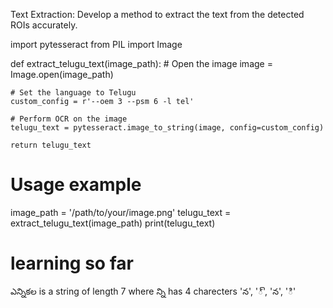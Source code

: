 Text Extraction: Develop a method to extract the text from the detected ROIs accurately.

import pytesseract
from PIL import Image

def extract_telugu_text(image_path):
    # Open the image
    image = Image.open(image_path)

    # Set the language to Telugu
    custom_config = r'--oem 3 --psm 6 -l tel'

    # Perform OCR on the image
    telugu_text = pytesseract.image_to_string(image, config=custom_config)

    return telugu_text

# Usage example
image_path = '/path/to/your/image.png'
telugu_text = extract_telugu_text(image_path)
print(telugu_text)



# learning so far
ఎన్నికల is a string of length 7 where న్ని has 4 charecters 'న', '్', 'న', 'ి'
